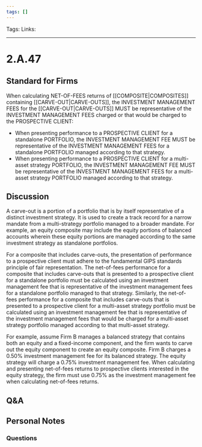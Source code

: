 ```yaml
---
tags: []
---
```

Tags: 
Links: 
___
# 2.A.47
## Standard for Firms
When calculating NET-OF-FEES returns of [[COMPOSITE|COMPOSITES]] containing [[CARVE-OUT|CARVE-OUTS]], the INVESTMENT MANAGEMENT FEES for the [[CARVE-OUT|CARVE-OUTS]] MUST be representative of the INVESTMENT MANAGEMENT FEES charged or that would be charged to the PROSPECTIVE CLIENT:
- When presenting performance to a PROSPECTIVE CLIENT for a standalone PORTFOLIO, the INVESTMENT MANAGEMENT FEE MUST be representative of the INVESTMENT MANAGEMENT FEES for a standalone PORTFOLIO managed according to that strategy.
- When presenting performance to a PROSPECTIVE CLIENT for a multi-asset strategy PORTFOLIO, the INVESTMENT MANAGEMENT FEE MUST be representative of the INVESTMENT MANAGEMENT FEES for a multi-asset strategy PORTFOLIO managed according to that strategy.
## Discussion
A carve-out is a portion of a portfolio that is by itself representative of a distinct investment strategy. It is used to create a track record for a narrow mandate from a multi-strategy portfolio managed to a broader mandate. For example, an equity composite may include the equity portions of balanced accounts wherein these equity portions are managed according to the same investment strategy as standalone portfolios.

For a composite that includes carve-outs, the presentation of performance to a prospective client must adhere to the fundamental GIPS standards principle of fair representation. The net-of-fees performance for a composite that includes carve-outs that is presented to a prospective client for a standalone portfolio must be calculated using an investment management fee that is representative of the investment management fees for a standalone portfolio managed to that strategy. Similarly, the net-of-fees performance for a composite that includes carve-outs that is presented to a prospective client for a multi-asset strategy portfolio must be calculated using an investment management fee that is representative of the investment management fees that would be charged for a multi-asset strategy portfolio managed according to that multi-asset strategy.

For example, assume Firm B manages a balanced strategy that contains both an equity and a fixed-income component, and the firm wants to carve out the equity component to create an equity composite. Firm B charges a 0.50% investment management fee for its balanced strategy. The equity strategy will charge a 0.75% investment management fee. When calculating and presenting net-of-fees returns to prospective clients interested in the equity strategy, the firm must use 0.75% as the investment management fee when calculating net-of-fees returns.
## Q&A

## Personal Notes

### Questions